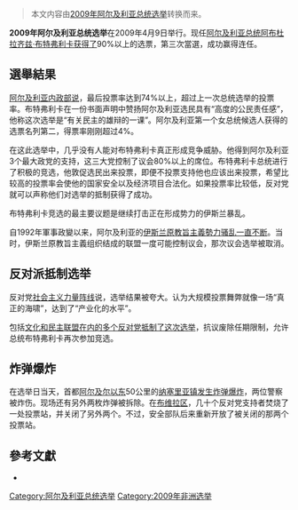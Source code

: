 > 本文内容由[2009年阿尔及利亚总统选举](https://zh.wikipedia.org/wiki/2009年阿尔及利亚总统选举)转换而来。


**2009年阿尔及利亚总统选举**在2009年4月9日举行。现任[阿尔及利亚总统](../Page/阿尔及利亚总统.md "wikilink")[阿布杜拉齐兹·布特弗利卡获得了](https://zh.wikipedia.org/wiki/阿布杜拉齐兹·布特弗利卡 "wikilink")90%以上的选票，第三次當選，成功赢得连任。

## 選舉結果

[阿尔及利亚内政部说](https://zh.wikipedia.org/wiki/阿尔及利亚内政部 "wikilink")，最后投票率达到74%以上，超过上一次总统选举的投票率。布特弗利卡在一份书面声明中赞扬阿尔及利亚选民具有“高度的公民责任感”，他称这次选举是“有关民主的雄辩的一课”。阿尔及利亚第一个女总统候选人获得的选票名列第二，得票率刚刚超过4%。

在这此选举中，几乎没有人能对布特弗利卡真正形成竞争威胁。他得到阿尔及利亚3个最大政党的支持，这三大党控制了议会80%以上的席位。布特弗利卡总统进行了积极的竞选，他敦促选民出来投票，即便不投票支持他也应该出来投票，希望比较高的投票率会使他的国家安全以及经济项目合法化。如果投票率比较低，反对党就可以声称他们对选举的抵制获得了成功。

布特弗利卡竞选的最主要议题是继续打击正在形成势力的伊斯兰暴乱。

自1992年軍事政變以来，阿尔及利亚的[伊斯兰原教旨主義勢力骚乱一直不断](https://zh.wikipedia.org/wiki/伊斯兰原教旨主義 "wikilink")。当时，伊斯兰原教旨主義组织结成的联盟一度可能控制议会，那次议会选举被取消。

## 反对派抵制选举

反对党[社会主义力量阵线](../Page/社会主义力量阵线.md "wikilink")说，选举结果被夸大。认为大规模投票舞弊就像一场“真正的海啸”，达到了“产业化的水平”。

包括[文化和民主联盟在内的多个反对党抵制了这次选举](https://zh.wikipedia.org/wiki/文化和民主联盟 "wikilink")，抗议废除任期限制，允许总统布特弗利卡再次参加竞选。

## 炸弹爆炸

在选举日当天，首都[阿尔及尔以东](https://zh.wikipedia.org/wiki/阿尔及尔 "wikilink")50公里的[纳塞里亚镇发生炸弹爆炸](https://zh.wikipedia.org/wiki/纳塞里亚镇 "wikilink")，两位警察被炸伤。现场还有另外两枚炸弹被拆除。在[布维拉区](https://zh.wikipedia.org/wiki/布维拉区 "wikilink")，几十个反对党支持者焚烧了一处投票站，并关闭了另外两个。不过，安全部队后来重新开放了被关闭的那两个投票站。

## 參考文獻

<div class="references-small">

  -

</div>

[Category:阿尔及利亚总统选举](https://zh.wikipedia.org/wiki/Category:阿尔及利亚总统选举 "wikilink") [Category:2009年非洲选举](https://zh.wikipedia.org/wiki/Category:2009年非洲选举 "wikilink")